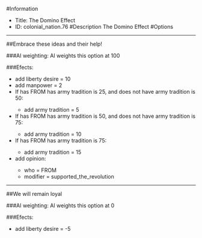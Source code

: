 #Information
 - Title: The Domino Effect
 - ID: colonial_nation.76
#Description
The Domino Effect
#Options

___
##Embrace these ideas and their help!

###AI weighting:
AI weights this option at 100


###Efects:<ul><li>add liberty desire = 10</li><li>add manpower = 2</li><li>If has FROM has army tradition is 25, and does not have army tradition is 50:</li><ul><li>add army tradition = 5</li></ul><li>If has FROM has army tradition is 50, and does not have army tradition is 75:</li><ul><li>add army tradition = 10</li></ul><li>If has FROM has army tradition is 75:</li><ul><li>add army tradition = 15</li></ul><li>add opinion:</li><ul><li>who = FROM</li><li>modifier = supported_the_revolution</li></ul></ul>

___
##We will remain loyal

###AI weighting:
AI weights this option at 0


###Efects:<ul><li>add liberty desire = -5</li></ul>
